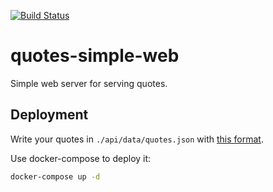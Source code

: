 [![Build Status](https://travis-ci.org/pando85/quotes-simple-web.svg?branch=master)](https://travis-ci.org/pando85/quotes-simple-web)

# quotes-simple-web

Simple web server for serving quotes.


## Deployment

Write your quotes in `./api/data/quotes.json` with [this format](https://github.com/pando85/quotes-simple-web/blob/master/api/test/data/quotes.json).

Use docker-compose to deploy it:

```bash
docker-compose up -d
```
